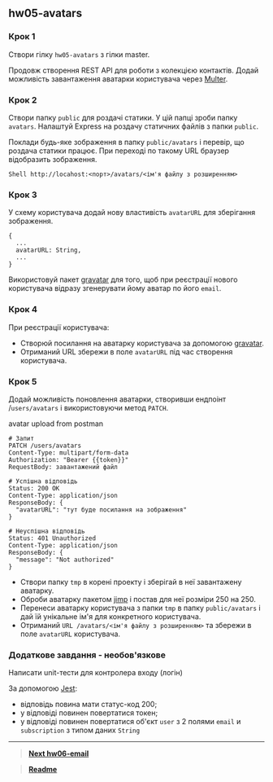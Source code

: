 ## hw05-avatars

### Крок 1

Створи гілку `hw05-avatars` з гілки master.

Продовж створення REST API для роботи з колекцією контактів. Додай можливість завантаження аватарки користувача через [Multer](https://github.com/expressjs/multer).

### Крок 2

Створи папку `public` для роздачі статики. У цій папці зроби папку `avatars`. Налаштуй Express на роздачу статичних файлів з папки `public`.

Поклади будь-яке зображення в папку `public/avatars` і перевір, що роздача статики працює. При переході по такому URL браузер відобразить зображення.

`Shell http://locahost:<порт>/avatars/<ім'я файлу з розширенням>`

### Крок 3

У схему користувача додай нову властивість `avatarURL` для зберігання зображення.

```
{
  ...
  avatarURL: String,
  ...
}
```

Використовуй пакет [gravatar](https://www.npmjs.com/package/gravatar) для того, щоб при реєстрації нового користувача відразу згенерувати йому аватар по його `email`.

### Крок 4

При реєстрації користувача:

- Створюй посилання на аватарку користувача за допомогою [gravatar](https://www.npmjs.com/package/gravatar).
- Отриманий URL збережи в поле `avatarURL` під час створення користувача.

### Крок 5

Додай можливість поновлення аватарки, створивши ендпоінт /`users/avatars` і використовуючи метод `PATCH`.

avatar upload from postman

```
# Запит
PATCH /users/avatars
Content-Type: multipart/form-data
Authorization: "Bearer {{token}}"
RequestBody: завантажений файл

# Успішна відповідь
Status: 200 OK
Content-Type: application/json
ResponseBody: {
  "avatarURL": "тут буде посилання на зображення"
}

# Неуспішна відповідь
Status: 401 Unauthorized
Content-Type: application/json
ResponseBody: {
  "message": "Not authorized"
}
```

- Створи папку `tmp` в корені проекту і зберігай в неї завантажену аватарку.
- Оброби аватарку пакетом [jimp](https://www.npmjs.com/package/jimp) і постав для неї розміри 250 на 250.
- Перенеси аватарку користувача з папки `tmp` в папку `public/avatars` і дай їй унікальне ім'я для конкретного користувача.
- Отриманий `URL /avatars/<ім'я файлу з розширенням>` та збережи в поле `avatarURL` користувача.

### Додаткове завдання - необов'язкове

Написати unit-тести для контролера входу (логін)

За допомогою [Jest](https://jestjs.io/ru/docs/getting-started):

- відповідь повина мати статус-код 200;
- у відповіді повинен повертатися токен;
- у відповіді повинен повертатися об'єкт `user` з 2 полями `email` и `subscription` з типом даних `String`

---

> **[Next hw06-email](hw06-email.md)**

> **[Readme](readme.md)**
